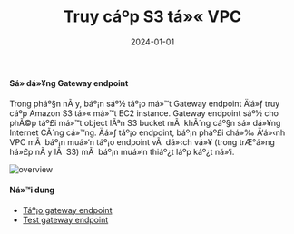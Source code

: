 ﻿---
title : "Truy cáº­p S3 tá»« VPC"
date: "2024-01-01" 
weight : 3
chapter : false
pre : " <b> 5.3. </b> "
---

#### Sá»­ dá»¥ng Gateway endpoint

Trong pháº§n nÃ y, báº¡n sáº½ táº¡o má»™t Gateway endpoint Ä‘á»ƒ truy cáº­p Amazon S3 tá»« má»™t EC2 instance. Gateway endpoint sáº½ cho phÃ©p táº£i má»™t object lÃªn S3 bucket mÃ  khÃ´ng cáº§n sá»­ dá»¥ng Internet CÃ´ng cá»™ng. Äá»ƒ táº¡o endpoint, báº¡n pháº£i chá»‰ Ä‘á»‹nh VPC mÃ  báº¡n muá»‘n táº¡o endpoint vÃ  dá»‹ch vá»¥ (trong trÆ°á»ng há»£p nÃ y lÃ  S3) mÃ  báº¡n muá»‘n thiáº¿t láº­p káº¿t ná»‘i.

![overview](/images/5-Workshop/5.3-S3-vpc/diagram2.png)

#### Ná»™i dung

- [Táº¡o gateway endpoint](3.1-create-gwe/)
- [Test gateway endpoint](3.2-test-gwe/)

